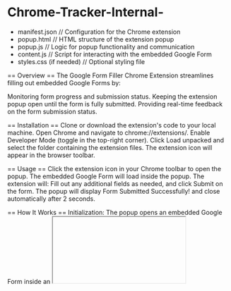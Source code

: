 # Chrome-Tracker-Internal-

- manifest.json       // Configuration for the Chrome extension
- popup.html          // HTML structure of the extension popup
- popup.js            // Logic for popup functionality and communication
- content.js          // Script for interacting with the embedded Google Form
- styles.css (if needed) // Optional styling file

== Overview ==
The Google Form Filler Chrome Extension streamlines filling out embedded Google Forms by:

Monitoring form progress and submission status.
Keeping the extension popup open until the form is fully submitted.
Providing real-time feedback on the form submission status.

== Installation ==
Clone or download the extension's code to your local machine.
Open Chrome and navigate to chrome://extensions/.
Enable Developer Mode (toggle in the top-right corner).
Click Load unpacked and select the folder containing the extension files.
The extension icon will appear in the browser toolbar.

== Usage ==
Click the extension icon in your Chrome toolbar to open the popup.
The embedded Google Form will load inside the popup.
The extension will:
Fill out any additional fields as needed, and click Submit on the form.
The popup will display Form Submitted Successfully! and close automatically after 2 seconds.

== How It Works ==
Initialization:
The popup opens an embedded Google Form inside an <iframe>.

Update the input field selector (input[aria-labelledby="i1"]) in content.js to match your specific Google Form's field attributes.

== Known Limitations ==
Cross-Origin Restrictions:
The extension may not work if the embedded Google Form enforces strict cross-origin policies.
Dynamic Form Changes:
If the Google Form structure changes significantly (e.g., different field attributes), updates to the field selector in content.js may be required.

== Future Enhancements ==
Add support for multi-field auto-fill based on user input.
Provide options for users to dynamically configure field values from the popup interface.
Enhance error handling for scenarios where the iframe or form fields cannot be accessed.
